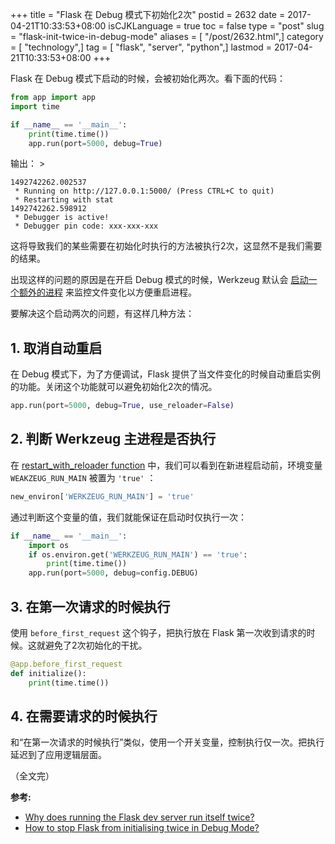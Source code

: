 +++
title = "Flask 在 Debug 模式下初始化2次"
postid = 2632
date = 2017-04-21T10:33:53+08:00
isCJKLanguage = true
toc = false
type = "post"
slug = "flask-init-twice-in-debug-mode"
aliases = [ "/post/2632.html",]
category = [ "technology",]
tag = [ "flask", "server", "python",]
lastmod = 2017-04-21T10:33:53+08:00
+++


Flask 在 Debug 模式下启动的时候，会被初始化两次。看下面的代码：

```python
from app import app
import time

if __name__ == '__main__':
    print(time.time())
    app.run(port=5000, debug=True)
```

输出： <!--more-->>

```
1492742262.002537
 * Running on http://127.0.0.1:5000/ (Press CTRL+C to quit)
 * Restarting with stat
1492742262.598912
 * Debugger is active!
 * Debugger pin code: xxx-xxx-xxx
```

这将导致我们的某些需要在初始化时执行的方法被执行2次，这显然不是我们需要的结果。

出现这样的问题的原因是在开启 Debug 模式的时候，Werkzeug 默认会 [启动一个额外的进程][1] 来监控文件变化以方便重启进程。

要解决这个启动两次的问题，有这样几种方法：

## 1. 取消自动重启

在 Debug 模式下，为了方便调试，Flask 提供了当文件变化的时候自动重启实例的功能。关闭这个功能就可以避免初始化2次的情况。

```python
app.run(port=5000, debug=True, use_reloader=False)
```

## 2. 判断 Werkzeug 主进程是否执行

在 [restart_with_reloader function][1] 中，我们可以看到在新进程启动前，环境变量 `WEAKZEUG_RUN_MAIN` 被置为 `'true'` ：

```python
new_environ['WERKZEUG_RUN_MAIN'] = 'true'
```

通过判断这个变量的值，我们就能保证在启动时仅执行一次：

```python
if __name__ == '__main__':
    import os
    if os.environ.get('WERKZEUG_RUN_MAIN') == 'true':
        print(time.time())
    app.run(port=5000, debug=config.DEBUG)
```

## 3. 在第一次请求的时候执行

使用 `before_first_request` 这个钩子，把执行放在 Flask 第一次收到请求的时候。这就避免了2次初始化的干扰。

```python
@app.before_first_request
def initialize():
    print(time.time())
```

## 4. 在需要请求的时候执行

和“在第一次请求的时候执行”类似，使用一个开关变量，控制执行仅一次。把执行延迟到了应用逻辑层面。

（全文完）

**参考:**

- [Why does running the Flask dev server run itself twice?][2]
- [How to stop Flask from initialising twice in Debug Mode?][3]

[1]: https://github.com/pallets/werkzeug/blob/0.12.1/werkzeug/_reloader.py#L105-L126
[2]: http://stackoverflow.com/a/25504196/1542345
[3]: http://stackoverflow.com/a/9476701/1542345
